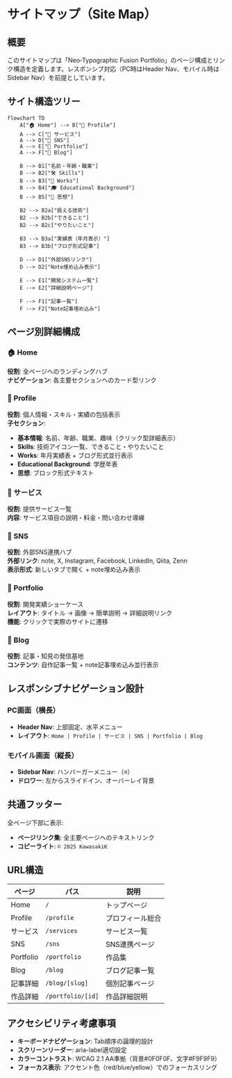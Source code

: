 # サイトマップ（Site Map）

## 概要
このサイトマップは「Neo‑Typographic Fusion Portfolio」のページ構成とリンク構造を定義します。レスポンシブ対応（PC時はHeader Nav、モバイル時はSidebar Nav）を前提としています。

## サイト構造ツリー

```mermaid
flowchart TD
    A["🏠 Home"] --> B["👤 Profile"]
    A --> C["🔧 サービス"]
    A --> D["📱 SNS"]
    A --> E["💼 Portfolio"]
    A --> F["📝 Blog"]
    
    B --> B1["名前・年齢・職業"]
    B --> B2["🛠️ Skills"]
    B --> B3["💼 Works"]
    B --> B4["🎓 Educational Background"]
    B --> B5["💭 思想"]
    
    B2 --> B2a["扱える技術"]
    B2 --> B2b["できること"]
    B2 --> B2c["やりたいこと"]
    
    B3 --> B3a["実績表（年月表示）"]
    B3 --> B3b["ブログ形式記事"]
    
    D --> D1["外部SNSリンク"]
    D --> D2["Note埋め込み表示"]
    
    E --> E1["開発システム一覧"]
    E --> E2["詳細説明ページ"]
    
    F --> F1["記事一覧"]
    F --> F2["Note記事埋め込み"]
```

## ページ別詳細構成

### 🏠 Home
**役割**: 全ページへのランディングハブ  
**ナビゲーション**: 各主要セクションへのカード型リンク

### 👤 Profile
**役割**: 個人情報・スキル・実績の包括表示  
**子セクション**:
- **基本情報**: 名前、年齢、職業、趣味（クリック型詳細表示）
- **Skills**: 技術アイコン一覧、できること・やりたいこと
- **Works**: 年月実績表 + ブログ形式並行表示
- **Educational Background**: 学歴年表
- **思想**: ブロック形式テキスト

### 🔧 サービス
**役割**: 提供サービス一覧  
**内容**: サービス項目の説明・料金・問い合わせ導線

### 📱 SNS
**役割**: 外部SNS連携ハブ  
**外部リンク**: note, X, Instagram, Facebook, LinkedIn, Qiita, Zenn  
**表示形式**: 新しいタブで開く + note埋め込み表示

### 💼 Portfolio
**役割**: 開発実績ショーケース  
**レイアウト**: タイトル → 画像 → 簡単説明 → 詳細説明リンク  
**機能**: クリックで実際のサイトに遷移

### 📝 Blog
**役割**: 記事・知見の発信基地  
**コンテンツ**: 自作記事一覧 + note記事埋め込み並行表示

## レスポンシブナビゲーション設計

### PC画面（横長）
- **Header Nav**: 上部固定、水平メニュー
- **レイアウト**: `Home | Profile | サービス | SNS | Portfolio | Blog`

### モバイル画面（縦長）
- **Sidebar Nav**: ハンバーガーメニュー（≡）
- **ドロワー**: 左からスライドイン、オーバーレイ背景

## 共通フッター
全ページ下部に表示:
- **ページリンク集**: 全主要ページへのテキストリンク
- **コピーライト**: `© 2025 KawasakiK`

## URL構造

| ページ | パス | 説明 |
|--------|------|------|
| Home | `/` | トップページ |
| Profile | `/profile` | プロフィール総合 |
| サービス | `/services` | サービス一覧 |
| SNS | `/sns` | SNS連携ページ |
| Portfolio | `/portfolio` | 作品集 |
| Blog | `/blog` | ブログ記事一覧 |
| 記事詳細 | `/blog/[slug]` | 個別記事ページ |
| 作品詳細 | `/portfolio/[id]` | 作品詳細説明 |

## アクセシビリティ考慮事項
- **キーボードナビゲーション**: Tab順序の論理的設計
- **スクリーンリーダー**: aria-label適切設定
- **カラーコントラスト**: WCAG 2.1 AA準拠（背景#0F0F0F、文字#F9F9F9）
- **フォーカス表示**: アクセント色（red/blue/yellow）でのフォーカスリング 